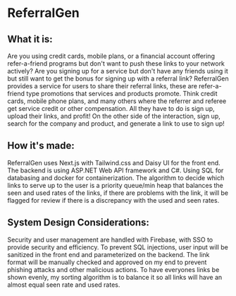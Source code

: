 # ReferralGen

## What it is:
Are you using credit cards, mobile plans, or a financial account offering refer-a-friend programs but don't want to push these links to your network actively? Are you signing up for a service but don't have any friends using it but still 
want to get the bonus for signing up with a referral link?
ReferralGen provides a service for users to share their referral links, these are refer-a-friend type promotions that services and products promote. Think credit cards, mobile phone plans, and many others where the referrer
and referee get service credit or other compensation. All they have to do is sign up, upload their links, and profit! On the other side of the interaction, sign up, search for the company and product, and generate a link to use to sign up!

## How it's made:
ReferralGen uses Next.js with Tailwind.css and Daisy UI for the front end. The backend is using ASP.NET Web API framework and C#. Using SQL for databasing and docker for containerization. The algorithm to decide which links to serve up to the user is a priority queue/min heap that balances
the seen and used rates of the links, if there are problems with the link, it will be flagged for review if there is a discrepancy with the used and seen rates.

## System Design Considerations:
Security and user management are handled with Firebase, with SSO to provide security and efficiency. To prevent SQL injections, user input will be sanitized in the front end and parameterized on the backend. The link format will be manually checked and approved
on my end to prevent phishing attacks and other malicious actions. To have everyones links be shown evenly, my sorting algorithm is to balance it so all links will have an almost equal seen rate and used rates.

